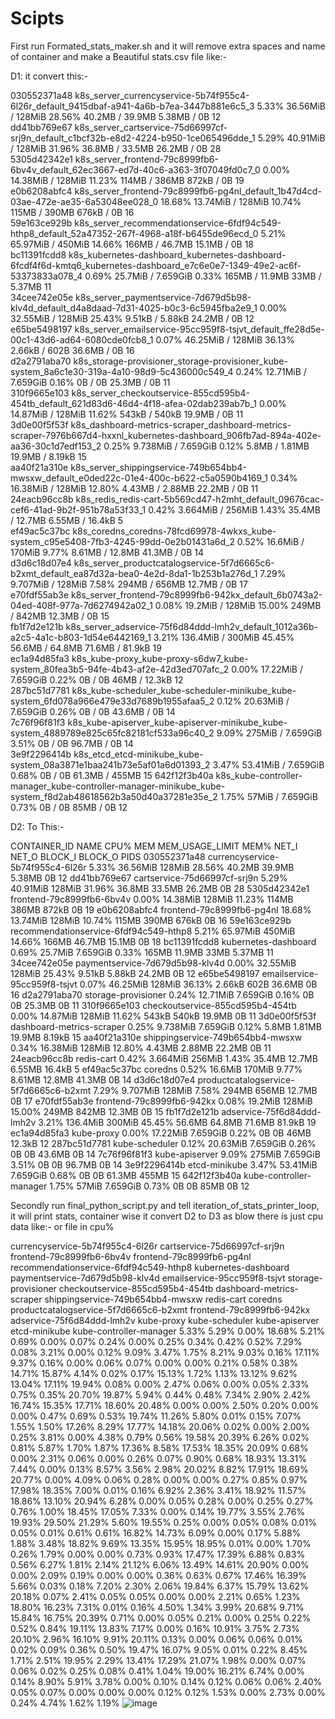 # Scipts

First run Formated_stats_maker.sh and it will remove extra spaces and name of container and make a Beautiful stats.csv file
like:-

D1: it convert this:-

030552371a48			k8s_server_currencyservice-5b74f955c4-6l26r_default_9415dbaf-a941-4a6b-b7ea-3447b881e6c5_3																																													5.33%					36.56MiB	/	128MiB					28.56%				40.2MB	/	39.9MB			5.38MB	/	0B							12																									
dd41bb769e67			k8s_server_cartservice-75d66997cf-srj9n_default_c1bcf32b-e8d2-4224-b950-1ce065496dde_1																																																	5.29%					40.91MiB	/	128MiB					31.96%				36.8MB	/	33.5MB			26.2MB	/	0B							28																					
5305d42342e1			k8s_server_frontend-79c8999fb6-6bv4v_default_62ec3667-ed7d-40c6-a363-3f07049fd0c7_0																																																				0.00%					14.38MiB	/	128MiB					11.23%				114MB	/	386MB					872kB	/	0B								19															
e0b6208abfc4			k8s_server_frontend-79c8999fb6-pg4nl_default_1b47d4cd-03ae-472e-ae35-6a53048ee028_0																																																				18.68%				13.74MiB	/	128MiB					10.74%				115MB	/	390MB					676kB	/	0B								16																
59e163ce929b			k8s_server_recommendationservice-6fdf94c549-hthp8_default_52a47352-267f-4968-a18f-b6455de96ecd_0																																							5.21%					65.97MiB	/	450MiB					14.66%				166MB	/	46.7MB				15.1MB	/	0B							18																														
bc11391fcdd8			k8s_kubernetes-dashboard_kubernetes-dashboard-6fcdf4f6d-kmtq6_kubernetes-dashboard_e7c6e0e7-1349-49e2-ac6f-53373833a078_4														0.69%					25.7MiB	/	7.659GiB				0.33%					165MB	/	11.9MB				33MB	/	5.37MB					11																																																									
34cee742e05e			k8s_server_paymentservice-7d679d5b98-klv4d_default_d4a8daad-7d31-4025-b0c3-6c5945fba2e9_1																																														0.00%					32.55MiB	/	128MiB					25.43%				9.51kB	/	5.88kB			24.2MB	/	0B							12																								
e65be5498197			k8s_server_emailservice-95cc959f8-tsjvt_default_ffe28d5e-00c1-43d6-ad64-6080cde0fcb8_1																																																	0.07%					46.25MiB	/	128MiB					36.13%				2.66kB	/	602B					36.6MB	/	0B							16																			
d2a2791aba70			k8s_storage-provisioner_storage-provisioner_kube-system_8a6c1e30-319a-4a10-98d9-5c436000c549_4																																									0.24%					12.71MiB	/	7.659GiB			0.16%					0B	/	0B											25.3MB	/	0B							11																						
310f9665e103			k8s_server_checkoutservice-855cd595b4-454tb_default_621d83d6-46d4-4f18-afea-02dab239ab7b_1																																													0.00%					14.87MiB	/	128MiB					11.62%				543kB	/	540kB					19.9MB	/	0B							11																							
3d0e00f5f53f			k8s_dashboard-metrics-scraper_dashboard-metrics-scraper-7976b667d4-hxxnl_kubernetes-dashboard_906fb7ad-894a-402e-aa36-30c1d7edf153_2			0.25%					9.738MiB	/	7.659GiB			0.12%					5.8MB	/	1.81MB				19.9MB	/	8.19kB			15																																																																							
aa40f21a310e			k8s_server_shippingservice-749b654bb4-mwsxw_default_e0ded22c-01e4-400c-b622-c5a0590b4169_1																																													0.34%					16.38MiB	/	128MiB					12.80%				4.43MB	/	2.88MB			22.2MB	/	0B							11																									
24eacb96cc8b			k8s_redis_redis-cart-5b569cd47-h2mht_default_09676cac-cef6-41ad-9b2f-951b78a53f33_1																																																				0.42%					3.664MiB	/	256MiB					1.43%					35.4MB	/	12.7MB			6.55MB	/	16.4kB			5																					
ef49ac5c37bc			k8s_coredns_coredns-78fcd69978-4wkxs_kube-system_c95e5408-7fb3-4245-99dd-0e2b01431a6d_2																																																0.52%					16.6MiB	/	170MiB						9.77%					8.61MB	/	12.8MB			41.3MB	/	0B							14																				
d3d6c18d07e4			k8s_server_productcatalogservice-5f7d6665c6-b2xmt_default_ea87d32a-bea0-4e2d-8da1-1b253b1a276d_1																																							7.29%					9.707MiB	/	128MiB					7.58%					294MB	/	656MB					12.7MB	/	0B							17																												
e70fdf55ab3e			k8s_server_frontend-79c8999fb6-942kx_default_6b0743a2-04ed-408f-977a-7d6274942a02_1																																																				0.08%					19.2MiB	/	128MiB						15.00%				249MB	/	842MB					12.3MB	/	0B							15															
fb1f7d2e121b			k8s_server_adservice-75f6d84ddd-lmh2v_default_1012a36b-a2c5-4a1c-b803-1d54e6442169_1																																																			3.21%					136.4MiB	/	300MiB					45.45%				56.6MB	/	64.8MB			71.6MB	/	81.9kB			19																							
ec1a94d85fa3			k8s_kube-proxy_kube-proxy-s6dw7_kube-system_80fea3b5-94fe-4b43-af2e-42d3ed707afc_2																																																					0.00%					17.22MiB	/	7.659GiB			0.22%					0B	/	0B											46MB	/	12.3kB					12												
287bc51d7781			k8s_kube-scheduler_kube-scheduler-minikube_kube-system_6fd078a966e479e33d7689b1955afaa5_2																																														0.12%					20.63MiB	/	7.659GiB			0.26%					0B	/	0B											43.6MB	/	0B							14																	
7c76f96f81f3			k8s_kube-apiserver_kube-apiserver-minikube_kube-system_4889789e825c65fc82181cf533a96c40_2																																														9.09%					275MiB	/	7.659GiB					3.51%					0B	/	0B											96.7MB	/	0B							14															
3e9f2296414b			k8s_etcd_etcd-minikube_kube-system_08a3871e1baa241b73e5af01a6d01393_2																																																																		3.47%					53.41MiB	/	7.659GiB			0.68%					0B	/	0B											61.3MB	/	455MB				15
642f12f3b40a			k8s_kube-controller-manager_kube-controller-manager-minikube_kube-system_f8d2ab48618562b3a50d40a37281e35e_2																												1.75%					57MiB	/	7.659GiB						0.73%					0B	/	0B											85MB	/	0B									12																														


D2: To This:-

CONTAINER_ID	NAME	CPU%	MEM	MEM_USAGE_LIMIT	MEM%	NET_I	NET_O	BLOCK_I	BLOCK_O	PIDS
030552371a48	currencyservice-5b74f955c4-6l26r	5.33%	36.56MiB	128MiB	28.56%	40.2MB	39.9MB	5.38MB	0B	12
dd41bb769e67	cartservice-75d66997cf-srj9n	5.29%	40.91MiB	128MiB	31.96%	36.8MB	33.5MB	26.2MB	0B	28
5305d42342e1	frontend-79c8999fb6-6bv4v	0.00%	14.38MiB	128MiB	11.23%	114MB	386MB	872kB	0B	19
e0b6208abfc4	frontend-79c8999fb6-pg4nl	18.68%	13.74MiB	128MiB	10.74%	115MB	390MB	676kB	0B	16
59e163ce929b	recommendationservice-6fdf94c549-hthp8	5.21%	65.97MiB	450MiB	14.66%	166MB	46.7MB	15.1MB	0B	18
bc11391fcdd8	kubernetes-dashboard	0.69%	25.7MiB	7.659GiB	0.33%	165MB	11.9MB	33MB	5.37MB	11
34cee742e05e	paymentservice-7d679d5b98-klv4d	0.00%	32.55MiB	128MiB	25.43%	9.51kB	5.88kB	24.2MB	0B	12
e65be5498197	emailservice-95cc959f8-tsjvt	0.07%	46.25MiB	128MiB	36.13%	2.66kB	602B	36.6MB	0B	16
d2a2791aba70	storage-provisioner	0.24%	12.71MiB	7.659GiB	0.16%	0B	0B	25.3MB	0B	11
310f9665e103	checkoutservice-855cd595b4-454tb	0.00%	14.87MiB	128MiB	11.62%	543kB	540kB	19.9MB	0B	11
3d0e00f5f53f	dashboard-metrics-scraper	0.25%	9.738MiB	7.659GiB	0.12%	5.8MB	1.81MB	19.9MB	8.19kB	15
aa40f21a310e	shippingservice-749b654bb4-mwsxw	0.34%	16.38MiB	128MiB	12.80%	4.43MB	2.88MB	22.2MB	0B	11
24eacb96cc8b	redis-cart	0.42%	3.664MiB	256MiB	1.43%	35.4MB	12.7MB	6.55MB	16.4kB	5
ef49ac5c37bc	coredns	0.52%	16.6MiB	170MiB	9.77%	8.61MB	12.8MB	41.3MB	0B	14
d3d6c18d07e4	productcatalogservice-5f7d6665c6-b2xmt	7.29%	9.707MiB	128MiB	7.58%	294MB	656MB	12.7MB	0B	17
e70fdf55ab3e	frontend-79c8999fb6-942kx	0.08%	19.2MiB	128MiB	15.00%	249MB	842MB	12.3MB	0B	15
fb1f7d2e121b	adservice-75f6d84ddd-lmh2v	3.21%	136.4MiB	300MiB	45.45%	56.6MB	64.8MB	71.6MB	81.9kB	19
ec1a94d85fa3	kube-proxy	0.00%	17.22MiB	7.659GiB	0.22%	0B	0B	46MB	12.3kB	12
287bc51d7781	kube-scheduler	0.12%	20.63MiB	7.659GiB	0.26%	0B	0B	43.6MB	0B	14
7c76f96f81f3	kube-apiserver	9.09%	275MiB	7.659GiB	3.51%	0B	0B	96.7MB	0B	14
3e9f2296414b	etcd-minikube	3.47%	53.41MiB	7.659GiB	0.68%	0B	0B	61.3MB	455MB	15
642f12f3b40a	kube-controller-manager	1.75%	57MiB	7.659GiB	0.73%	0B	0B	85MB	0B	12


Secondly run final_python_script.py and tell iteration_of_stats_printer_loop, it will print stats, container wise 
it convert D2 to D3 as blow there is just cpu data
like:-
or file in cpu%

currencyservice-5b74f955c4-6l26r	cartservice-75d66997cf-srj9n	frontend-79c8999fb6-6bv4v	frontend-79c8999fb6-pg4nl	recommendationservice-6fdf94c549-hthp8	kubernetes-dashboard	paymentservice-7d679d5b98-klv4d	emailservice-95cc959f8-tsjvt	storage-provisioner	checkoutservice-855cd595b4-454tb	dashboard-metrics-scraper	shippingservice-749b654bb4-mwsxw	redis-cart	coredns	productcatalogservice-5f7d6665c6-b2xmt	frontend-79c8999fb6-942kx	adservice-75f6d84ddd-lmh2v	kube-proxy	kube-scheduler	kube-apiserver	etcd-minikube	kube-controller-manager
5.33%	5.29%	0.00%	18.68%	5.21%	0.69%	0.00%	0.07%	0.24%	0.00%	0.25%	0.34%	0.42%	0.52%	7.29%	0.08%	3.21%	0.00%	0.12%	9.09%	3.47%	1.75%
8.21%	9.03%	0.16%	17.11%	9.37%	0.16%	0.00%	0.06%	0.07%	0.00%	0.00%	0.21%	0.58%	0.38%	14.71%	15.87%	4.14%	0.02%	0.17%	15.13%	1.72%	1.13%
13.12%	9.62%	13.04%	17.11%	19.94%	0.08%	0.00%	2.47%	0.06%	0.00%	0.05%	2.33%	0.75%	0.35%	20.70%	19.87%	5.94%	0.44%	0.48%	7.34%	2.90%	2.42%
16.74%	15.35%	17.71%	18.60%	20.48%	0.00%	0.00%	2.50%	0.20%	0.00%	0.00%	0.47%	0.69%	0.53%	19.74%	11.26%	5.80%	0.01%	0.15%	7.07%	1.55%	1.50%
17.26%	8.29%	17.77%	14.18%	20.06%	0.02%	0.00%	2.00%	0.25%	3.81%	0.00%	4.38%	0.79%	0.56%	19.58%	20.39%	6.26%	0.02%	0.81%	5.87%	1.70%	1.87%
17.36%	8.58%	17.53%	18.35%	20.09%	0.68%	0.00%	2.31%	0.06%	0.00%	0.26%	0.07%	0.90%	0.68%	18.93%	13.31%	7.44%	0.00%	0.13%	8.57%	3.56%	2.98%
20.02%	8.82%	17.91%	18.69%	20.77%	0.00%	4.09%	0.06%	0.28%	0.00%	0.00%	0.27%	0.85%	0.97%	17.98%	18.35%	7.00%	0.01%	0.16%	6.92%	2.36%	3.41%
18.92%	11.57%	18.86%	13.10%	20.94%	6.28%	0.00%	0.05%	0.28%	0.00%	0.25%	0.27%	0.76%	1.00%	18.45%	17.05%	7.33%	0.00%	0.14%	19.77%	3.55%	2.76%
19.93%	29.50%	21.29%	5.60%	19.55%	0.25%	0.00%	0.05%	0.08%	0.01%	0.05%	0.01%	0.61%	0.61%	16.82%	14.73%	6.09%	0.00%	0.17%	5.88%	1.88%	3.48%
18.82%	9.69%	13.35%	15.95%	18.95%	0.01%	0.00%	1.70%	0.26%	1.79%	0.00%	0.00%	0.73%	0.93%	17.47%	17.39%	6.88%	0.83%	0.56%	6.27%	1.81%	2.14%
21.12%	6.06%	13.49%	14.61%	20.90%	0.00%	0.00%	2.09%	0.19%	0.00%	0.00%	0.36%	0.63%	0.67%	17.46%	16.39%	5.66%	0.03%	0.18%	7.20%	2.30%	2.06%
19.84%	6.37%	15.79%	13.62%	20.18%	0.07%	2.41%	0.05%	0.05%	0.00%	0.00%	2.21%	0.65%	1.23%	18.80%	16.23%	7.31%	0.01%	0.16%	4.50%	1.34%	3.99%
20.68%	9.71%	15.84%	16.75%	20.39%	0.71%	0.00%	0.05%	0.21%	0.00%	0.25%	0.22%	0.52%	0.84%	19.11%	13.83%	7.17%	0.00%	0.16%	10.91%	3.75%	2.73%
20.10%	2.96%	16.10%	9.91%	20.11%	0.13%	0.00%	0.06%	0.06%	0.01%	0.02%	0.09%	0.36%	0.50%	19.47%	16.07%	9.05%	0.01%	0.22%	8.45%	1.71%	2.51%
19.95%	2.29%	13.41%	17.29%	21.07%	1.98%	0.00%	0.07%	0.06%	0.02%	0.25%	0.08%	0.41%	1.04%	19.00%	16.21%	6.74%	0.00%	0.14%	8.90%	5.91%	3.78%
0.00%	0.10%	0.14%	0.12%	0.06%	0.06%	2.40%	0.05%	0.07%	0.00%	0.00%	0.00%	0.12%	0.12%	1.53%	0.00%	2.73%	0.00%	0.24%	4.74%	1.62%	1.19%
![image](https://user-images.githubusercontent.com/46032685/137436699-ec4594c9-7164-4382-8962-60df739a4e81.png)

